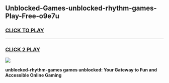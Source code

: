 
## Unblocked-Games-unblocked-rhythm-games-Play-Free-o9e7u
<h3>
<a href="https://premium76.site?title=unblocked-rhythm-games&ref=17A">CLICK TO PLAY</a></h3>
<hr>

<h3>
<a href="https://premium76.site?title=unblocked-rhythm-games&ref=17A">CLICK 2 PLAY</a>
  
</h3>

<a href="https://premium76.site?title=unblocked-rhythm-games&ref=17A"><img src="https://clearcache.store/games.png"></a>


**unblocked-rhythm-games games unblocked: Your Gateway to Fun and Accessible Online Gaming**
